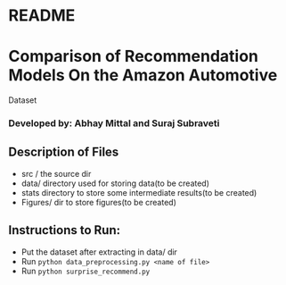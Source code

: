 # README #

# Comparison of Recommendation Models On the Amazon Automotive
Dataset
### Developed by: Abhay Mittal and Suraj Subraveti

## Description of Files
- src /  the source dir 
- data/  directory used for storing data(to be created)
- stats  directory to store some intermediate results(to be created)
- Figures/  dir to store figures(to be created)

## Instructions to Run:
- Put the dataset after extracting in data/ dir
- Run `python data_preprocessing.py <name of file>` 
- Run  `python surprise_recommend.py`